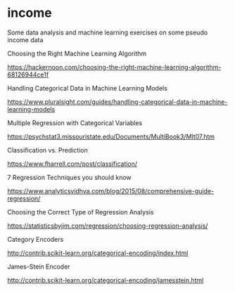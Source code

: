 # income
Some data analysis and machine learning exercises on some pseudo income data

Choosing the Right Machine Learning Algorithm

https://hackernoon.com/choosing-the-right-machine-learning-algorithm-68126944ce1f

Handling Categorical Data in Machine Learning Models

https://www.pluralsight.com/guides/handling-categorical-data-in-machine-learning-models

Multiple Regression with Categorical Variables

https://psychstat3.missouristate.edu/Documents/MultiBook3/Mlt07.htm

Classification vs. Prediction

https://www.fharrell.com/post/classification/

7 Regression Techniques you should know

https://www.analyticsvidhya.com/blog/2015/08/comprehensive-guide-regression/

Choosing the Correct Type of Regression Analysis

https://statisticsbyjim.com/regression/choosing-regression-analysis/

Category Encoders

http://contrib.scikit-learn.org/categorical-encoding/index.html

James-Stein Encoder

http://contrib.scikit-learn.org/categorical-encoding/jamesstein.html
















